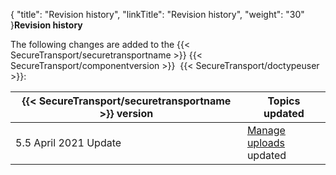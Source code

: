 {
    "title": "Revision history",
    "linkTitle": "Revision history",
    "weight": "30"
}**Revision history**

The following changes are added to the {{< SecureTransport/securetransportname  >}} {{< SecureTransport/componentversion  >}}  {{< SecureTransport/doctypeuser  >}}:

<table>
   <thead>
      <tr>
<th style="text-align: center;" class="HeadE-Column1-Header1">{{< SecureTransport/securetransportname  >}} version         </th>
<th class="HeadD-Column1-Header1">Topics updated         </th>
      </tr>
   </thead>
   <tbody>
      <tr>
         <td>5.5 April 2021 Update         </td>
         <td><a href="../02-manage_files_and_folders/022-managing_uploads">Manage uploads</a> updated         </td>
      </tr>
   </tbody>
</table>
